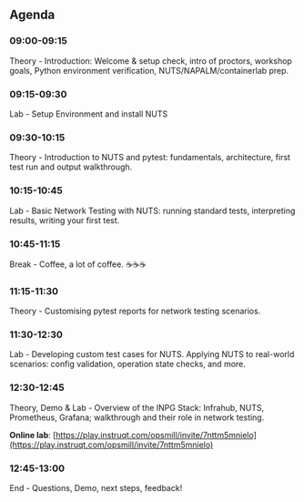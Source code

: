 ## Agenda

### 09:00-09:15

Theory - Introduction: Welcome & setup check, intro of proctors, workshop goals, Python environment verification, NUTS/NAPALM/containerlab prep.


### 09:15-09:30

Lab - Setup Environment and install NUTS


### 09:30-10:15

Theory - Introduction to NUTS and pytest: fundamentals, architecture, first test run and output walkthrough.


### 10:15-10:45

Lab - Basic Network Testing with NUTS: running standard tests, interpreting results, writing your first test.


### 10:45-11:15

Break - Coffee, a lot of coffee. ☕☕☕


### 11:15-11:30

Theory - Customising pytest reports for network testing scenarios.


### 11:30-12:30

Lab - Developing custom test cases for NUTS. Applying NUTS to real-world scenarios: config validation, operation state checks, and more.


### 12:30-12:45

Theory, Demo & Lab - Overview of the INPG Stack: Infrahub, NUTS, Prometheus, Grafana; walkthrough and their role in network testing.

**Online lab**: [https://play.instruqt.com/opsmill/invite/7nttm5mnielo](https://play.instruqt.com/opsmill/invite/7nttm5mnielo)

### 12:45-13:00

End - Questions, Demo, next steps, feedback!
